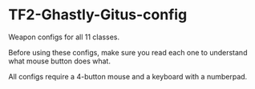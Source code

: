 TF2-Ghastly-Gitus-config
========================

Weapon configs for all 11 classes.

Before using these configs, make sure you read each one to understand what mouse button does what.

All configs require a 4-button mouse and a keyboard with a numberpad.
